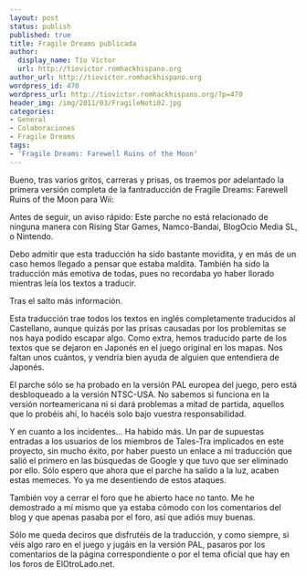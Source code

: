 ```yaml
---
layout: post
status: publish
published: true
title: Fragile Dreams publicada
author:
  display_name: Tío Víctor
  url: http://tiovictor.romhackhispano.org
author_url: http://tiovictor.romhackhispano.org
wordpress_id: 470
wordpress_url: http://tiovictor.romhackhispano.org/?p=470
header_img: /img/2011/03/FragileNoti02.jpg
categories:
- General
- Colaboraciones
- Fragile Dreams
tags:
- 'Fragile Dreams: Farewell Ruins of the Moon'
---
```

Bueno, tras varios gritos, carreras y prisas, os traemos por adelantado la 
primera versión completa de la fantraducción de Fragile Dreams: Farewell 
Ruins of the Moon para Wii:

Antes de seguir, un aviso rápido: Este parche no está relacionado de ninguna 
manera con Rising Star Games, Namco-Bandai, BlogOcio Media SL, o Nintendo.

Debo admitir que esta traducción ha sido bastante movidita, y en más de un caso 
hemos llegado a pensar que estaba maldita. También ha sido la traducción más 
emotiva de todas, pues no recordaba yo haber llorado mientras leía los textos 
a traducir.

Tras el salto más información.

<!--more-->

Esta traducción trae todos los textos en inglés completamente traducidos al 
Castellano, aunque quizás por las prisas causadas por los problemitas se nos 
haya podido escapar algo. Como extra, hemos traducido parte de los textos que 
se dejaron en Japonés en el juego original en los mapas. Nos faltan unos cuántos, 
y vendría bien ayuda de alguien que entendiera de Japonés.

El parche sólo se ha probado en la versión PAL europea del juego, pero está 
desbloqueado a la versión NTSC-USA. No sabemos si funciona en la versión norteamericana 
ni si dará problemas a mitad de partida, aquellos que lo probéis ahí, lo hacéis solo 
bajo vuestra responsabilidad.

Y en cuanto a los incidentes... Ha habido más. Un par de supuestas entradas a los 
usuarios de los miembros de Tales-Tra implicados en este proyecto, sin mucho éxito, 
por haber puesto un enlace a mi traducción que salió el primero en las búsquedas de 
Google y que tuvo que ser eliminado por ello. Sólo espero que ahora que el parche ha 
salido a la luz, acaben estas memeces. Yo ya me desentiendo de estos ataques.

También voy a cerrar el foro que he abierto hace no tanto. Me he demostrado a mí mismo 
que ya estaba cómodo con los comentarios del blog y que apenas pasaba por el foro, 
así que adiós muy buenas.

Sólo me queda deciros que disfrutéis de la traducción, y como siempre, si véis algo 
raro en el juego y jugáis en la versión PAL, pasaros por los comentarios de la página 
correspondiente o por el tema oficial que hay en los foros de ElOtroLado.net.
